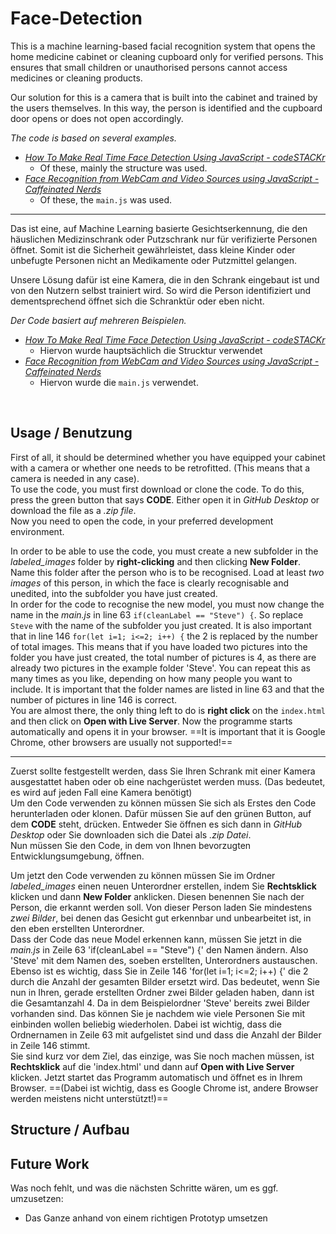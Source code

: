# Face-Detection

This is a machine learning-based facial recognition system that opens the home medicine cabinet or cleaning cupboard only for verified persons.
This ensures that small children or unauthorised persons cannot access medicines or cleaning products.

Our solution for this is a camera that is built into the cabinet and trained by the users themselves.
In this way, the person is identified and the cupboard door opens or does not open accordingly.

_The code is based on several examples._
* _[How To Make Real Time Face Detection Using JavaScript - codeSTACKr](https://www.youtube.com/watch?v=h_Dj_gVXao4)_ 
    * Of these, mainly the structure was used.
* _[Face Recognition from WebCam and Video Sources using JavaScript - Caffeinated Nerds](https://www.youtube.com/watch?v=h_Dj_gVXao4)_
    * Of these, the `main.js` was used.<br>

---

Das ist eine, auf Machine Learning basierte Gesichtserkennung, die den häuslichen Medizinschrank oder Putzschrank nur für verifizierte Personen öffnet.
Somit ist die Sicherheit gewährleistet, dass kleine Kinder oder unbefugte Personen nicht an Medikamente oder Putzmittel gelangen.

Unsere Lösung dafür ist eine Kamera, die in den Schrank eingebaut ist und von den Nutzern selbst trainiert wird.
So wird die Person identifiziert und dementsprechend öffnet sich die Schranktür oder eben nicht.

_Der Code basiert auf mehreren Beispielen._
* _[How To Make Real Time Face Detection Using JavaScript - codeSTACKr](https://www.youtube.com/watch?v=h_Dj_gVXao4)_ 
    * Hiervon wurde hauptsächlich die Strucktur verwendet
* _[Face Recognition from WebCam and Video Sources using JavaScript - Caffeinated Nerds](https://www.youtube.com/watch?v=h_Dj_gVXao4)_
    * Hiervon wurde die `main.js` verwendet.
<br>

## Usage / Benutzung

First of all, it should be determined whether you have equipped your cabinet with a camera or whether one needs to be retrofitted. 
(This means that a camera is needed in any case).
<br>
To use the code, you must first download or clone the code.
To do this, press the green button that says **CODE**. Either open it in *GitHub Desktop* or download the file as a *.zip file*.
<br>
Now you need to open the code, in your preferred development environment.
<br>

In order to be able to use the code, you must create a new subfolder in the *labeled_images* folder by **right-clicking** and then clicking **New Folder**.  Name this folder after the person who is to be recognised. Load at least *two images* of this person, in which the face is clearly recognisable and unedited, into the subfolder you have just created.
<br>
In order for the code to recognise the new model, you must now change the name in the *main.js* in line 63 `if(cleanLabel == "Steve") {`. So replace `Steve` with the name of the subfolder you just created. It is also important that in line 146 `for(let i=1; i<=2; i++) {` the 2 is replaced by the number of total images. This means that if you have loaded two pictures into the folder you have just created, the total number of pictures is 4, as there are already two pictures in the example folder 'Steve'. 
You can repeat this as many times as you like, depending on how many people you want to include. It is important that the folder names are listed in line 63 and that the number of pictures in line 146 is correct. 
<br>
You are almost there, the only thing left to do is **right click** on the `index.html` and then click on **Open with Live Server**. Now the programme starts automatically and opens it in your browser. ==It is important that it is Google Chrome, other browsers are usually not supported!==
<br>

---

Zuerst sollte festgestellt werden, dass Sie Ihren Schrank mit einer Kamera ausgestattet haben oder ob eine nachgerüstet werden muss.
(Das bedeutet, es wird auf jeden Fall eine Kamera benötigt)
<br>
Um den Code verwenden zu können müssen Sie sich als Erstes den Code herunterladen oder klonen.
Dafür müssen Sie auf den grünen Button, auf dem **CODE** steht, drücken. Entweder Sie öffnen es sich dann in *GitHub Desktop* oder Sie downloaden sich die Datei als *.zip Datei*.
<br> 
Nun müssen Sie den Code, in dem von Ihnen bevorzugten Entwicklungsumgebung, öffnen. 
<br>

Um jetzt den Code verwenden zu können müssen Sie im Ordner *labeled_images* einen neuen Unterordner erstellen, indem Sie **Rechtsklick** klicken und dann **New Folder** anklicken. Diesen benennen Sie nach der Person, die erkannt werden soll. Von dieser Person laden Sie mindestens *zwei Bilder*, bei denen das Gesicht gut erkennbar und unbearbeitet ist, in den eben erstellten Unterordner.
<br>
Dass der Code das neue Model erkennen kann, müssen Sie jetzt in die *main.js* in Zeile 63 'if(cleanLabel == "Steve") {' den Namen ändern. Also 'Steve' mit dem Namen des, soeben erstellten, Unterordners austauschen. Ebenso ist es wichtig, dass Sie in Zeile 146 'for(let i=1; i<=2; i++) {' die 2 durch die Anzahl der gesamten Bilder ersetzt wird. Das bedeutet, wenn Sie nun in Ihren, gerade erstellten Ordner zwei Bilder geladen haben, dann ist die Gesamtanzahl 4. Da in dem Beispielordner 'Steve' bereits zwei Bilder vorhanden sind.
Das können Sie je nachdem wie viele Personen Sie mit einbinden wollen beliebig wiederholen. Dabei ist wichtig, dass die Ordnernamen in Zeile 63 mit aufgelistet sind und dass die Anzahl der Bilder in Zeile 146 stimmt. 
<br>
Sie sind kurz vor dem Ziel, das einzige, was Sie noch machen müssen, ist **Rechtsklick** auf die 'index.html' und dann auf **Open with Live Server** klicken. Jetzt startet das Programm automatisch und öffnet es in Ihrem Browser. ==(Dabei ist wichtig, dass es Google Chrome ist, andere Browser werden meistens nicht unterstützt!)==


## Structure / Aufbau



## Future Work

Was noch fehlt, und was die nächsten Schritte wären, um es ggf. umzusetzen:
* Das Ganze anhand von einem richtigen Prototyp umsetzen
